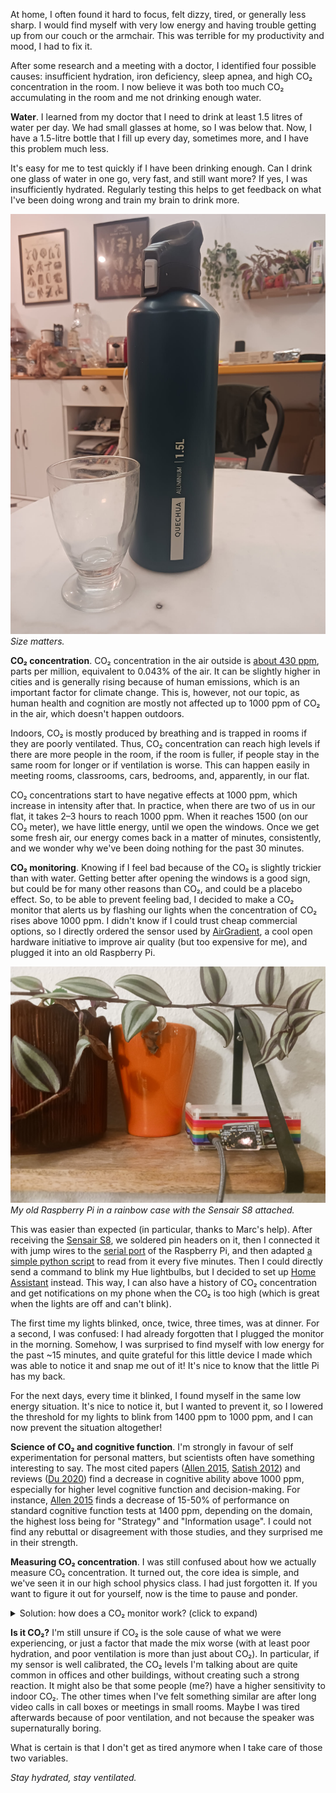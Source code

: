 At home, I often found it hard to focus, felt dizzy, tired, or generally less sharp. I would find myself with very low energy and having trouble getting up from our couch or the armchair. This was terrible for my productivity and mood, I had to fix it.

After some research and a meeting with a doctor, I identified four possible causes: insufficient hydration, iron deficiency, sleep apnea, and high CO₂ concentration in the room. I now believe it was both too much CO₂ accumulating in the room and me not drinking enough water.

**Water**. I learned from my doctor that I need to drink at least 1.5 litres of water per day. We had small glasses at home, so I was below that. Now, I have a 1.5-litre bottle that I fill up every day, sometimes more, and I have this problem much less.

It's easy for me to test quickly if I have been drinking enough. Can I drink one glass of water in one go, very fast, and still want more? If yes, I was insufficiently hydrated. Regularly testing this helps to get feedback on what I've been doing wrong and train my brain to drink more.

![A picture of my new bottle next to my small glasses.](https://raw.githubusercontent.com/ddorn/blog/main/co2/bottle_and_glass.png)
*Size matters.*

**CO₂ concentration**. CO₂ concentration in the air outside is [about 430 ppm](https://gml.noaa.gov/ccgg/trends/), parts per million, equivalent to 0.043% of the air. It can be slightly higher in cities and is generally rising because of human emissions, which is an important factor for climate change. This is, however, not our topic, as human health and cognition are mostly not affected up to 1000 ppm of CO₂ in the air, which doesn't happen outdoors.

Indoors, CO₂ is mostly produced by breathing and is trapped in rooms if they are poorly ventilated. Thus, CO₂ concentration can reach high levels if there are more people in the room, if the room is fuller, if people stay in the same room for longer or if ventilation is worse. This can happen easily in meeting rooms, classrooms, cars, bedrooms, and, apparently, in our flat.

CO₂ concentrations start to have negative effects at 1000 ppm, which increase in intensity after that. In practice, when there are two of us in our flat, it takes 2–3 hours to reach 1000 ppm. When it reaches 1500 (on our CO₂ meter), we have little energy, until we open the windows. Once we get some fresh air, our energy comes back in a matter of minutes, consistently, and we wonder why we've been doing nothing for the past 30 minutes.

**CO₂ monitoring**. Knowing if I feel bad because of the CO₂ is slightly trickier than with water. Getting better after opening the windows is a good sign, but could be for many other reasons than CO₂, and could be a placebo effect. So, to be able to prevent feeling bad, I decided to make a CO₂ monitor that alerts us by flashing our lights when the concentration of CO₂ rises above 1000 ppm. I didn't know if I could trust cheap commercial options, so I directly ordered the sensor used by [AirGradient](https://www.airgradient.com/), a cool open hardware initiative to improve air quality (but too expensive for me), and plugged it into an old Raspberry Pi.

![My old Raspberry Pi in a rainbow case with the Sensair S8 attached.](https://raw.githubusercontent.com/ddorn/blog/main/co2/raspi_and_co2.png)
*My old Raspberry Pi in a rainbow case with the Sensair S8 attached.*

This was easier than expected (in particular, thanks to Marc's help). After receiving the [Sensair S8](https://senseair.com/product/s8/), we soldered pin headers on it, then I connected it with jump wires to the [serial port](https://en.wikipedia.org/wiki/Serial_port) of the Raspberry Pi, and then adapted [a simple python script](https://github.com/ndoornekamp/senseair_s8) to read from it every five minutes. Then I could directly send a command to blink my Hue lightbulbs, but I decided to set up [Home Assistant](https://www.home-assistant.io/) instead. This way, I can also have a history of CO₂ concentration and get notifications on my phone when the CO₂ is too high (which is great when the lights are off and can't blink).

The first time my lights blinked, once, twice, three times, was at dinner. For a second, I was confused: I had already forgotten that I plugged the monitor in the morning. Somehow, I was surprised to find myself with low energy for the past ~15 minutes, and quite grateful for this little device I made which was able to notice it and snap me out of it! It's nice to know that the little Pi has my back.

For the next days, every time it blinked, I found myself in the same low energy situation. It's nice to notice it, but I wanted to prevent it, so I lowered the threshold for my lights to blink from 1400 ppm to 1000 ppm, and I can now prevent the situation altogether!

**Science of CO₂ and cognitive function**. I'm strongly in favour of self experimentation for personal matters, but scientists often have something interesting to say. The most cited papers ([Allen 2015](https://www.semanticscholar.org/paper/Associations-of-Cognitive-Function-Scores-with-and-Allen-MacNaughton/6043a89a58f705f1903012dadd4a59155e4be1bc), [Satish 2012](https://www.semanticscholar.org/paper/Is-CO2-an-Indoor-Pollutant-Direct-Effects-of-CO2-on-Satish-Mendell/309e7ebea6e880cd2393bc38596933813022d335)) and reviews ([Du 2020](https://www.semanticscholar.org/paper/Indoor-CO2-Concentrations-and-Cognitive-Function%3A-A-Du-Tandoc/76e8b7239ca50d4fdea265c88b16e9a5c1e4b23c)) find a decrease in cognitive ability above 1000 ppm, especially for higher level cognitive function and decision-making. For instance, [Allen 2015](https://www.semanticscholar.org/paper/Associations-of-Cognitive-Function-Scores-with-and-Allen-MacNaughton/6043a89a58f705f1903012dadd4a59155e4be1bc) finds a decrease of 15-50% of performance on standard cognitive function tests at 1400 ppm, depending on the domain, the highest loss being for "Strategy" and "Information usage". I could not find any rebuttal or disagreement with those studies, and they surprised me in their strength.

**Measuring CO₂ concentration**. I was still confused about how we actually measure CO₂ concentration. It turned out, the core idea is simple, and we've seen it in our high school physics class. I had just forgotten it. If you want to figure it out for yourself, now is the time to pause and ponder.


<details>
<summary>Solution: how does a CO₂ monitor work? (click to expand)</summary>

Modern CO₂ meters use non-dispersive infrared light and are made of three main components:

* An infrared light, that emits light at the 4.26-micron wavelength, which CO₂ molecules uniquely absorb
* A chamber filled with outside air
* An infrared detector behind a 4.26-micron wavelength filter

On one side of the chamber, infrared light is emitted, and on the other side, the infrared detector measures how much light has been absorbed by the CO₂. Then, using [Beer-Lambert's law](https://en.wikipedia.org/wiki/Beer%E2%80%93Lambert_law), we can convert the light attenuation into a concentration! For a deeper dive, Forensic Detectors have [a great article on it](https://www.forensicsdetectors.com/blogs/articles/how-does-an-ndir-co2-sensor-work).

![Schema of a CO₂ monitor, taken from the Forensic Detectors' article.](https://raw.githubusercontent.com/ddorn/blog/main/co2/co2_monitor_schema.png)
*Schema of a CO₂ monitor, taken from the Forensic Detectors' article.*

</details>

**Is it CO₂?** I'm still unsure if CO₂ is the sole cause of what we were experiencing, or just a factor that made the mix worse (with at least poor hydration, and poor ventilation is more than just about CO₂). In particular, if my sensor is well calibrated, the CO₂ levels I'm talking about are quite common in offices and other buildings, without creating such a strong reaction. It might also be that some people (me?) have a higher sensitivity to indoor CO₂. The other times when I've felt something similar are after long video calls in call boxes or meetings in small rooms. Maybe I was tired afterwards because of poor ventilation, and not because the speaker was supernaturally boring.

What is certain is that I don't get as tired anymore when I take care of those two variables.

*Stay hydrated, stay ventilated.*
